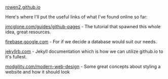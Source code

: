# 
[rowen2.github.io](https://rowen2.github.io) 

Here's where I'll put the useful links of what I've found online so far:

[jmcglone.com/guides/github-pages](http://jmcglone.com/guides/github-pages/) - The tutorial that spawned this whole idea, great resources.

[firebase.google.com](https://firebase.google.com/) - For if we decide a database would suit our needs.

[jekyllrb.com](http://jekyllrb.com/) - Jekyll documentation which is how we can utilize github.io to it's fullest.

[modgility.com/modern-web-design](http://www.modgility.com/modern-web-design/) - Some great concepts about styling a website and how it should look
